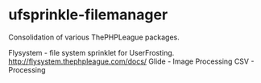 # ufsprinkle-filemanager
Consolidation of various ThePHPLeague packages.

Flysystem - file system sprinklet for UserFrosting. http://flysystem.thephpleague.com/docs/
Glide - Image Processing
CSV - Processing
